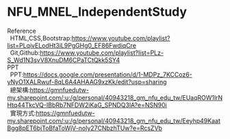 # NFU_MNEL_IndependentStudy
Reference  
    &ensp;HTML,CSS,Bootstrap:https://www.youtube.com/playlist?list=PLqivELodHt3iL9PgGHg0_EF86FwdiqCre  
    &ensp;Git,Github:https://www.youtube.com/playlist?list=PLz-S_Wd1N3svV8XnuDM6CPaTCtQkk5SY4  
PPT  
    &ensp;PPT:https://docs.google.com/presentation/d/1-MDPz_7KCCoz6-yNyO1XALRwuf-8qL6A4AHAAG9xzKk/edit?usp=sharing  
    &ensp;總架構:https://gmnfuedutw-my.sharepoint.com/:u:/g/personal/40943218_gm_nfu_edu_tw/EUaqROW1lrNHtq44TkcVQ-IBbRb7NFDW2iKaG_SPNDQ3lA?e=NSN90i  
    &ensp;實現方式:https://gmnfuedutw-my.sharepoint.com/:u:/g/personal/40943218_gm_nfu_edu_tw/Eeyhp49KaatBgg8pET6bjToBfaToWjV-noly27CNbzhTUw?e=RcsZVb  